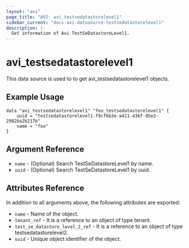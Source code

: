 ```yaml
---
layout: "avi"
page_title: "AVI: avi_testsedatastorelevel1"
sidebar_current: "docs-avi-datasource-testsedatastorelevel1"
description: |-
  Get information of Avi TestSeDatastoreLevel1.
---
```


# avi_testsedatastorelevel1

This data source is used to to get avi_testsedatastorelevel1 objects.

## Example Usage

```hcl
data "avi_testsedatastorelevel1" "foo_testsedatastorelevel1" {
    uuid = "testsedatastorelevel1-f9cf6b3e-a411-436f-95e2-2982ba2b217b"
    name = "foo"
}
```

## Argument Reference

* `name` - (Optional) Search TestSeDatastoreLevel1 by name.
* `uuid` - (Optional) Search TestSeDatastoreLevel1 by uuid.

## Attributes Reference

In addition to all arguments above, the following attributes are exported:

* `name` - Name of the object.
* `tenant_ref` - It is a reference to an object of type tenant.
* `test_se_datastore_level_2_ref` - It is a reference to an object of type testsedatastorelevel2.
* `uuid` - Unique object identifier of the object.

